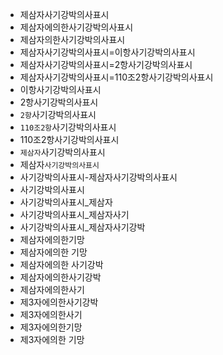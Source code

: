 - 제삼자사기강박의사표시
- 제삼자에의한사기강박의사표시
- 제삼자의한사기강박의사표시
- 제삼자사기강박의사표시=이항사기강박의사표시
- 제삼자사기강박의사표시=2항사기강박의사표시
- 제삼자사기강박의사표시=110조2항사기강박의사표시
- 이항사기강박의사표시
- 2항사기강박의사표시
- `2항`사기강박의사표시
- `110조2항`사기강박의사표시
- 110조2항사기강박의사표시
- `제삼자`사기강박의사표시
- 제삼자`사기강박의사표시`
- 사기강박의사표시-제삼자사기강박의사표시
- 사기강박의사표시
- 사기강박의사표시_제삼자
- 사기강박의사표시_제삼자사기
- 사기강박의사표시_제삼자사기강박
- 제삼자에의한기망
- 제삼자에의한 기망
- 제삼자에의한 사기강박
- 제삼자에의한사기강박
- 제삼자에의한사기
- 제3자에의한사기강박
- 제3자에의한사기
- 제3자에의한기망
- 제3자에의한 기망
